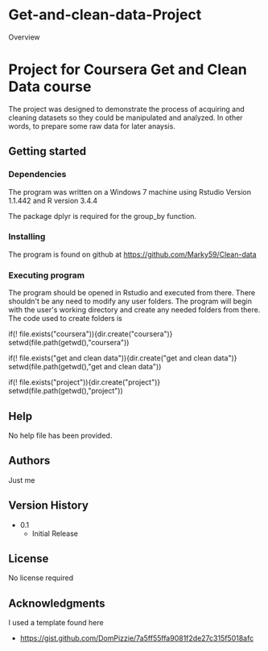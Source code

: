 # Get-and-clean-data-Project

Overview

# Project for Coursera Get and Clean Data course
The project was designed to demonstrate the process of 
acquiring and cleaning datasets so they could be manipulated
and analyzed.  In other words, to prepare some raw data for
later anaysis.

## Getting started

### Dependencies

The program was written on a Windows 7 machine using Rstudio Version 1.1.442
and R version 3.4.4

The package dplyr is required for the group_by function.

### Installing

The program is found on github at
https://github.com/Marky59/Clean-data

### Executing program

The program should be opened in Rstudio and executed from there.
There shouldn't be any need to modify any user folders.
The program will begin with the user's working directory and 
create any needed folders from there.  The code used to create
folders is

if(! file.exists("coursera")){dir.create("coursera")}
setwd(file.path(getwd(),"coursera"))

if(! file.exists("get and clean data")){dir.create("get and clean data")}
setwd(file.path(getwd(),"get and clean data"))

if(! file.exists("project")){dir.create("project")}
setwd(file.path(getwd(),"project"))

## Help

No help file has been provided.

## Authors

Just me

## Version History

* 0.1
    * Initial Release

## License

No license required

## Acknowledgments

I used a template found here

*  https://gist.github.com/DomPizzie/7a5ff55ffa9081f2de27c315f5018afc
